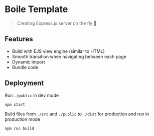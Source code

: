 # Boile Template

> Creating Express.js server on the fly 💨

## Features

- Build with EJS view engine (similar to HTML)
- Smooth transition when navigating between each page
- Dynamic import
- Bundle code

## Deployment

Run `./public` in dev mode

```shell
npm start
```

Build files from `./src` and `./public` to `./dist` for production and run in production mode

```shell
npm run build
```
